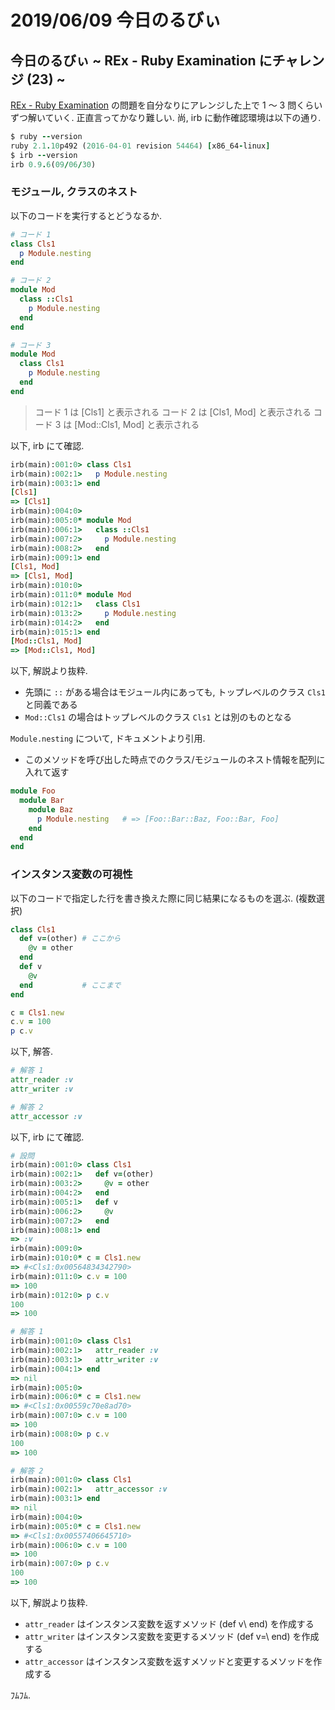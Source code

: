# 2019/06/09 今日のるびぃ

## 今日のるびぃ ~ REx - Ruby Examination にチャレンジ (23) ~

[REx - Ruby Examination](https://rex.libertyfish.co.jp/) の問題を自分なりにアレンジした上で 1 〜 3 問くらいずつ解いていく. 正直言ってかなり難しい. 尚, irb に動作確認環境は以下の通り.

```ruby
$ ruby --version
ruby 2.1.10p492 (2016-04-01 revision 54464) [x86_64-linux]
$ irb --version
irb 0.9.6(09/06/30)
```

### モジュール, クラスのネスト

以下のコードを実行するとどうなるか.

```ruby
# コード 1
class Cls1
  p Module.nesting
end

# コード 2
module Mod
  class ::Cls1
    p Module.nesting
  end
end

# コード 3
module Mod
  class Cls1
    p Module.nesting
  end
end
```

> コード 1 は [Cls1] と表示される
> コード 2 は [Cls1, Mod] と表示される
> コード 3 は [Mod::Cls1, Mod] と表示される

以下, irb にて確認.

```ruby
irb(main):001:0> class Cls1
irb(main):002:1>   p Module.nesting
irb(main):003:1> end
[Cls1]
=> [Cls1]
irb(main):004:0> 
irb(main):005:0* module Mod
irb(main):006:1>   class ::Cls1
irb(main):007:2>     p Module.nesting
irb(main):008:2>   end
irb(main):009:1> end
[Cls1, Mod]
=> [Cls1, Mod]
irb(main):010:0> 
irb(main):011:0* module Mod
irb(main):012:1>   class Cls1
irb(main):013:2>     p Module.nesting
irb(main):014:2>   end
irb(main):015:1> end
[Mod::Cls1, Mod]
=> [Mod::Cls1, Mod]
```

以下, 解説より抜粋.

* 先頭に `::` がある場合はモジュール内にあっても, トップレベルのクラス `Cls1` と同義である
* `Mod::Cls1` の場合はトップレベルのクラス `Cls1` とは別のものとなる

`Module.nesting` について, ドキュメントより引用.

* このメソッドを呼び出した時点でのクラス/モジュールのネスト情報を配列に入れて返す

```ruby
module Foo
  module Bar
    module Baz
      p Module.nesting   # => [Foo::Bar::Baz, Foo::Bar, Foo]
    end
  end
end
```

### インスタンス変数の可視性

以下のコードで指定した行を書き換えた際に同じ結果になるものを選ぶ. (複数選択)

```ruby
class Cls1
  def v=(other) # ここから
    @v = other
  end
  def v
    @v
  end           # ここまで
end

c = Cls1.new
c.v = 100
p c.v
```

以下, 解答.

```ruby
# 解答 1
attr_reader :v
attr_writer :v

# 解答 2
attr_accessor :v
```

以下, irb にて確認.

```ruby
# 設問
irb(main):001:0> class Cls1
irb(main):002:1>   def v=(other)
irb(main):003:2>     @v = other
irb(main):004:2>   end
irb(main):005:1>   def v
irb(main):006:2>     @v
irb(main):007:2>   end 
irb(main):008:1> end
=> :v
irb(main):009:0> 
irb(main):010:0* c = Cls1.new
=> #<Cls1:0x00564834342790>
irb(main):011:0> c.v = 100
=> 100
irb(main):012:0> p c.v
100
=> 100

# 解答 1
irb(main):001:0> class Cls1
irb(main):002:1>   attr_reader :v
irb(main):003:1>   attr_writer :v
irb(main):004:1> end
=> nil
irb(main):005:0> 
irb(main):006:0* c = Cls1.new
=> #<Cls1:0x00559c70e8ad70>
irb(main):007:0> c.v = 100
=> 100
irb(main):008:0> p c.v
100
=> 100

# 解答 2
irb(main):001:0> class Cls1
irb(main):002:1>   attr_accessor :v
irb(main):003:1> end
=> nil
irb(main):004:0> 
irb(main):005:0* c = Cls1.new
=> #<Cls1:0x00557406645710>
irb(main):006:0> c.v = 100
=> 100
irb(main):007:0> p c.v
100
=> 100
```

以下, 解説より抜粋.

* `attr_reader` はインスタンス変数を返すメソッド (def v\ end) を作成する
* `attr_writer` はインスタンス変数を変更するメソッド (def v=\ end) を作成する
* `attr_accessor` はインスタンス変数を返すメソッドと変更するメソッドを作成する

ﾌﾑﾌﾑ.
